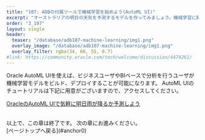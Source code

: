 ```yaml
---
title: "107: ADBの付属ツールで機械学習を始めよう(AutoML UI)"
excerpt: "オーストラリアの明日の天気を予測するモデルを作ってみましょう。機械学習に関する深い知識がなくても大丈夫"
order: "3_107"
layout: single
header:
  teaser: "/database/adb107-machine-learning/img1.png"
  overlay_image: "/database/adb107-machine-learning/img1.png"
  overlay_filter: rgba(34, 66, 55, 0.7)
#link: https://community.oracle.com/tech/welcome/discussion/4474261/
---
```


<a id="anchor0"></a>

Oracle AutoML UIを使えば、ビジネスユーザやBIベースで分析を行うユーザが機械学習モデルをビルド、デプロイすることが可能になります。
AutoML UIのチュートリアルは下記に用意がございますので、アクセスしてください。

[OracleのAutoML UIで気軽に明日雨が降るか予測しよう](https://qiita.com/yuki_coffee/items/76481759537c38b032e2)


<br>
以上で、この章は終了です。  
次の章にお進みください。

<br>
[ページトップへ戻る](#anchor0)


